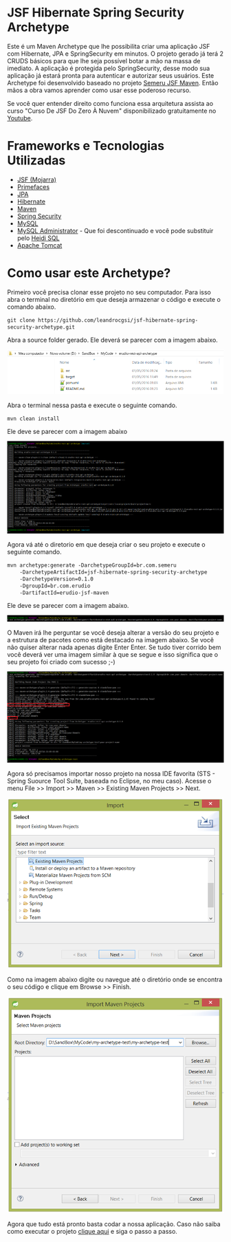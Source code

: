 # JSF Hibernate Spring Security Archetype


Este é um Maven Archetype que lhe possibilita criar uma aplicação JSF com Hibernate, JPA e SpringSecurity em minutos. O projeto gerado já terá 2 CRUDS básicos para que lhe seja possível botar a mão na massa de imediato. A aplicação é protegida pelo SpringSecurity, desse modo sua aplicação já estará pronta para autenticar e autorizar seus usuários. Este Archetype foi desenvolvido baseado no projeto [Semeru JSF Maven](https://github.com/leandrocgsi/semeru_jsf_maven). Então mãos a obra vamos aprender como usar esse poderoso recurso. 

Se você quer entender direito como funciona essa arquitetura assista ao curso "Curso De JSF Do Zero À Nuvem" disponibilizado gratuitamente no [Youtube](https://www.youtube.com/playlist?list=PL18bbNo7xuh9d1AyAeC77O8xRz6hPD3iJ).

# Frameworks e Tecnologias Utilizadas

* [JSF (Mojarra)](https://javaserverfaces.java.net/)
* [Primefaces](http://www.primefaces.org/)
* [JPA](http://www.oracle.com/technetwork/java/javaee/tech/persistence-jsp-140049.html)
* [Hibernate](http://hibernate.org/)
* [Maven](https://maven.apache.org/)
* [Spring Security](http://projects.spring.io/spring-security/)
* [MySQL](https://www.mysql.com/)
* [MySQL Administrator](https://downloads.mysql.com/archives/administrator/) - Que foi descontinuado e você pode substituir pelo [Heidi SQL](http://www.heidisql.com/)
* [Apache Tomcat](http://tomcat.apache.org/)


# Como usar este Archetype?

Primeiro você precisa clonar esse projeto no seu computador. Para isso abra o terminal no diretório em que deseja armazenar o código e execute o comando abaixo.

```
git clone https://github.com/leandrocgsi/jsf-hibernate-spring-security-archetype.git
```

Abra a source folder gerado. Ele deverá se parecer com a imagem abaixo.

![OpenFolder](https://github.com/leandrocgsi/erudio-rest-api-archetype/blob/master/img/1-OpenFolder.png?raw=true)

Abra o terminal nessa pasta e execute o seguinte comando.

```
mvn clean install
```
Ele deve se parecer com a imagem abaixo

![CleanInstall](https://github.com/leandrocgsi/erudio-rest-api-archetype/blob/master/img/2-CleanInstall.png?raw=true)

Agora vá até o diretorio em que deseja criar o seu projeto e execute o seguinte comando.

```
mvn archetype:generate -DarchetypeGroupId=br.com.semeru
	-DarchetypeArtifactId=jsf-hibernate-spring-security-archetype
	-DarchetypeVersion=0.1.0
	-DgroupId=br.com.erudio
	-DartifactId=erudio-jsf-maven
```

Ele deve se parecer com a imagem abaixo.

![GenerateProject](https://github.com/leandrocgsi/erudio-rest-api-archetype/blob/master/img/3-GenerateProject.png?raw=true)

O Maven irá lhe perguntar se você deseja alterar a versão do seu projeto e a estrutura de pacotes como está destacado na imagem abaixo. Se você não quiser alterar nada apenas digite Enter Enter. Se tudo tiver corrido bem você deverá ver uma imagem similar à que se segue e isso significa que o seu projeto foi criado com sucesso ;-)

![Building1](https://github.com/leandrocgsi/erudio-rest-api-archetype/blob/master/img/4-Building.png?raw=true)

Agora só precisamos importar nosso projeto na nossa IDE favorita (STS - Spring Suource Tool Suite, baseada no Eclipse, no meu caso). Acesse o menu File >> Import >> Maven >> Existing Maven Projects >> Next.

![Importing1](https://github.com/leandrocgsi/erudio-rest-api-archetype/blob/master/img/9-Importing.png?raw=true)

Como na imagem abaixo digite ou navegue até o diretório onde se encontra o seu código e clique em Browse >> Finish.

![Importing2](https://github.com/leandrocgsi/erudio-rest-api-archetype/blob/master/img/10-Importing.png?raw=true)

Agora que tudo está pronto basta codar a nossa aplicação. Caso não saiba como executar o projeto [clique aqui](https://github.com/leandrocgsi/semeru_jsf_maven) e siga o passo a passo.
